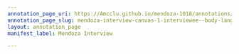 ```yaml
---
annotation_page_uri: https://Amcclu.github.io/mendoza-1018/annotations/mendoza-interview-canvas-1-interviewee--body-language--smiles--looks-off--shakes-head---hesitation--consideration--tone-change--gesturing.json
annotation_page_slug: mendoza-interview-canvas-1-interviewee--body-language--smiles--looks-off--shakes-head---hesitation--consideration--tone-change--gesturing
layout: annotation_page
manifest_label: Mendoza Interview

---
```

